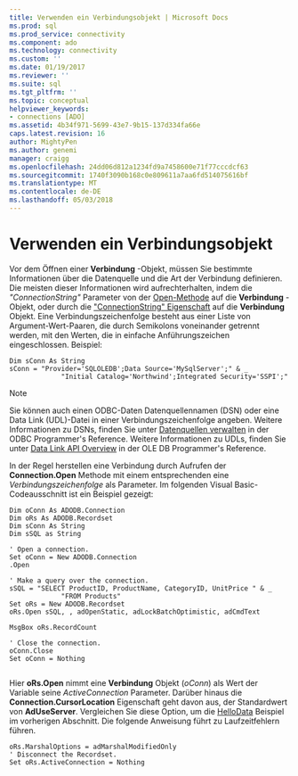 ```yaml
---
title: Verwenden ein Verbindungsobjekt | Microsoft Docs
ms.prod: sql
ms.prod_service: connectivity
ms.component: ado
ms.technology: connectivity
ms.custom: ''
ms.date: 01/19/2017
ms.reviewer: ''
ms.suite: sql
ms.tgt_pltfrm: ''
ms.topic: conceptual
helpviewer_keywords:
- connections [ADO]
ms.assetid: 4b34f971-5699-43e7-9b15-137d334fa66e
caps.latest.revision: 16
author: MightyPen
ms.author: genemi
manager: craigg
ms.openlocfilehash: 24dd06d812a1234fd9a7458600e71f77cccdcf63
ms.sourcegitcommit: 1740f3090b168c0e809611a7aa6fd514075616bf
ms.translationtype: MT
ms.contentlocale: de-DE
ms.lasthandoff: 05/03/2018
---
```

# <a name="using-a-connection-object"></a>Verwenden ein Verbindungsobjekt
Vor dem Öffnen einer **Verbindung** -Objekt, müssen Sie bestimmte Informationen über die Datenquelle und die Art der Verbindung definieren. Die meisten dieser Informationen wird aufrechterhalten, indem die *"ConnectionString"* Parameter von der [Open-Methode](../../../ado/reference/ado-api/open-method-ado-connection.md) auf die **Verbindung** -Objekt, oder durch die ["ConnectionString" Eigenschaft](../../../ado/reference/ado-api/connectionstring-property-ado.md) auf die **Verbindung** Objekt. Eine Verbindungszeichenfolge besteht aus einer Liste von Argument-Wert-Paaren, die durch Semikolons voneinander getrennt werden, mit den Werten, die in einfache Anführungszeichen eingeschlossen. Beispiel:  
  
```  
Dim sConn As String  
sConn = "Provider='SQLOLEDB';Data Source='MySqlServer';" & _  
             "Initial Catalog='Northwind';Integrated Security='SSPI';"  
```  
  
> [!NOTE]
>  Sie können auch einen ODBC-Daten Datenquellennamen (DSN) oder eine Data Link (UDL)-Datei in einer Verbindungszeichenfolge angeben. Weitere Informationen zu DSNs, finden Sie unter [Datenquellen verwalten](../../../odbc/admin/managing-data-sources.md) in der ODBC Programmer's Reference. Weitere Informationen zu UDLs, finden Sie unter [Data Link API Overview](http://msdn.microsoft.com/en-us/95c180ea-bd4f-4dca-b95a-576afd135bbc) in der OLE DB Programmer's Reference.  
  
 In der Regel herstellen eine Verbindung durch Aufrufen der **Connection.Open** Methode mit einem entsprechenden eine *Verbindungszeichenfolge* als Parameter. Im folgenden Visual Basic-Codeausschnitt ist ein Beispiel gezeigt:  
  
```  
Dim oConn As ADODB.Connection  
Dim oRs As ADODB.Recordset  
Dim sConn As String  
Dim sSQL as String  
  
' Open a connection.  
Set oConn = New ADODB.Connection  
.Open   
  
' Make a query over the connection.  
sSQL = "SELECT ProductID, ProductName, CategoryID, UnitPrice " & _  
             "FROM Products"  
Set oRs = New ADODB.Recordset  
oRs.Open sSQL, , adOpenStatic, adLockBatchOptimistic, adCmdText  
  
MsgBox oRs.RecordCount  
  
' Close the connection.  
oConn.Close  
Set oConn = Nothing  
  
```  
  
 Hier **oRs.Open** nimmt eine **Verbindung** Objekt (*oConn*) als Wert der Variable seine *ActiveConnection* Parameter. Darüber hinaus die **Connection.CursorLocation** Eigenschaft geht davon aus, der Standardwert von **AdUseServer**. Vergleichen Sie diese Option, um die [HelloData](../../../ado/guide/data/hellodata-a-simple-ado-application.md) Beispiel im vorherigen Abschnitt. Die folgende Anweisung führt zu Laufzeitfehlern führen.  
  
```  
oRs.MarshalOptions = adMarshalModifiedOnly  
' Disconnect the Recordset.  
Set oRs.ActiveConnection = Nothing  
```
